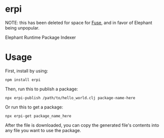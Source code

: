 # erpi
NOTE: this has been deleted for space for [Fuse](https://github.com/Unzor/fuse), and in favor of Elephant being unpopular.

Elephant Runtime Package Indexer

# Usage
First, install by using:
```
npm install erpi
```
Then, run this to publish a package:
```
npx erpi-publish /path/to/hello_world.clj package-name-here
```
Or run this to get a package:
```
npx erpi-get package_name_here
```
After the file is downloaded, you can copy the generated file's contents into any file you want to use the package.
